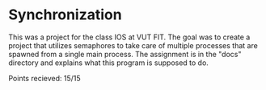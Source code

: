 # Synchronization

This was a project for the class IOS at VUT FIT. The goal was to create a project that utilizes semaphores to take care of multiple processes
that are spawned from a single main process. The assignment is in the "docs" directory and explains what this program is supposed to do.

Points recieved: 15/15
